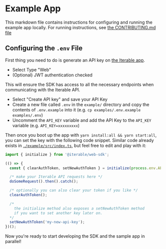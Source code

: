 # Example App

This markdown file contains instructions for configuring and running the example app locally. For running instructions, see [the CONTRIBUTING.md file](./CONTRIBUTING.md)

## Configuring the `.env` File

First thing you need to do is generate an API key on [the Iterable app](https://app.iterable.com).

- Select Type "Web"
- (Optional) JWT authentication checked

This will ensure the SDK has access to all the necessary endpoints when communicating with the Iterable API.

- Select "Create API key" and save your API Key
- Create a new file called `.env` in the `example/` directory and copy the contents of  `.env.example` into it (e.g. `cp examples/.env.example examples/.env`)
- Uncomment the `API_KEY` variable and add the API Key to the `API_KEY` variable (e.g. `API_KEY=xxxxxxxxx`)

Then once you boot up the app with `yarn install:all && yarn start:all`, you can set the key with the following code snippet. Similar code already exists in [`./example/src/index.ts`](./example/src/index.ts), but feel free to edit and play with it:

```ts
import { initialize } from '@iterable/web-sdk';

(() => {
  const { clearAuthToken, setNewAuthToken } = initialize(process.env.API_KEY);

  /* make your Iterable API requests here */
  doSomeRequest().then().catch();

  /* optionally you can also clear your token if you like */
  clearAuthToken();

  /* 
    the initialize method also exposes a setNewAuthToken method 
    if you want to set another key later on.
  */
  setNewAuthToken('my-new-api-key');
})();
```

Now you're ready to start developing the SDK and the sample app in parallel!

